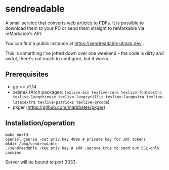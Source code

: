 # sendreadable

A small service that converts web articles to PDFs. It is possible to download them to your PC or send them straight to reMarkable via reMarkable's API.

You can find a public instance at https://sendreadable.utrack.dev .

This is something I've jotted down over one weekend - the code is dirty and awful, there's not much to configure, but it works.

## Prerequisites

- go >= v1.14
- xelatex (Arch packages: `texlive-bin texlive-core texlive-fontsextra texlive-langchinese texlive-langcyrillic texlive-langextra texlive-latexextra texlive-pstricks texlive-qrcode`)
- pkger (https://github.com/markbates/pkger)

## Installation/operation

```
make build
openssl genrsa -out priv.key 4096 # private key for JWT tokens
mkdir /tmp/sendreadable
./sendreadable -key priv.key # add -secure true to send out SSL-only cookies
```

Server will be bound to port 3333.
